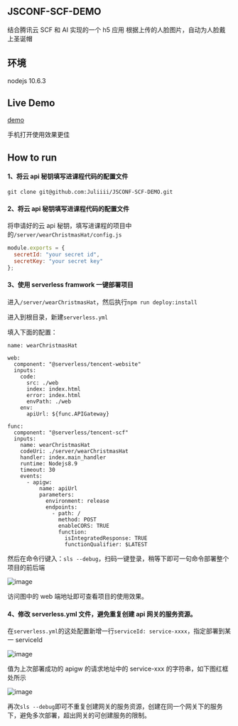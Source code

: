 ## JSCONF-SCF-DEMO

结合腾讯云 SCF 和 AI 实现的一个 h5 应用
根据上传的人脸图片，自动为人脸戴上圣诞帽

## 环境

nodejs 10.6.3

## Live Demo

[demo](https://jsconfdemo-1253970226.cos.ap-guangzhou.myqcloud.com/index.html)

手机打开使用效果更佳

## How to run

#### 1、将云 api 秘钥填写进课程代码的配置文件

```
git clone git@github.com:Juliiii/JSCONF-SCF-DEMO.git
```

#### 2、将云 api 秘钥填写进课程代码的配置文件

将申请好的云 api 秘钥，填写进课程的项目中的`/server/wearChristmasHat/config.js`

```js
module.exports = {
  secretId: "your secret id",
  secretKey: "your secret key"
};
```

#### 3、使用 serverless framwork 一键部署项目

进入`/server/wearChristmasHat`，然后执行`npm run deploy:install`

进入到根目录，新建`serverless.yml`

填入下面的配置：

```
name: wearChristmasHat

web:
  component: "@serverless/tencent-website"
  inputs:
    code:
      src: ./web
      index: index.html
      error: index.html
      envPath: ./web
    env:
      apiUrl: ${func.APIGateway}

func:
  component: "@serverless/tencent-scf"
  inputs:
    name: wearChristmasHat
    codeUri: ./server/wearChristmasHat
    handler: index.main_handler
    runtime: Nodejs8.9
    timeout: 30
    events:
      - apigw:
          name: apiUrl
          parameters:
            environment: release
            endpoints:
              - path: /
                method: POST
                enableCORS: TRUE
                function:
                  isIntegratedResponse: TRUE
                  functionQualifier: $LATEST

```

然后在命令行键入：`sls --debug`，扫码一键登录，稍等下即可一句命令部署整个项目的前后端

![image](https://user-images.githubusercontent.com/23744602/76506951-f2324f00-6486-11ea-8cf5-a43551bebf64.png)

访问图中的 web 端地址即可查看项目的使用效果。

#### 4、修改 serverless.yml 文件，避免重复创建 api 网关的服务资源。

在`serverless.yml`的这处配置新增一行`serviceId: service-xxxx`，指定部署到某一 serviceId

![image](https://user-images.githubusercontent.com/23744602/76505842-1725c280-6485-11ea-82a2-27d851c0d27c.png)

值为上次部署成功的 apigw 的请求地址中的 service-xxx 的字符串，如下图红框处所示

![image](https://user-images.githubusercontent.com/23744602/76507094-260d7480-6487-11ea-85ae-42f22a1a9e6c.png)

再次`sls --debug`即可不重复创建网关的服务资源，创建在同一个网关下的服务下，避免多次部署，超出网关的可创建服务的限制。
